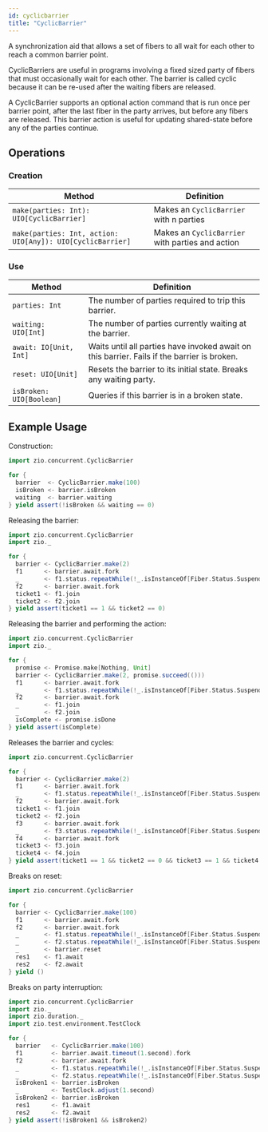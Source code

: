 ```yaml
---
id: cyclicbarrier 
title: "CyclicBarrier"
---
```


A synchronization aid that allows a set of fibers to all wait for each other to reach a common barrier point.

CyclicBarriers are useful in programs involving a fixed sized party of fibers that must occasionally wait for each
other. The barrier is called cyclic because it can be re-used after the waiting fibers are released.

A CyclicBarrier supports an optional action command that is run once per barrier point, after the last fiber in the
party arrives, but before any fibers are released. This barrier action is useful for updating shared-state before any of
the parties continue.

## Operations

### Creation

| Method                                                      | Definition                                       |
|-------------------------------------------------------------|--------------------------------------------------|
| `make(parties: Int): UIO[CyclicBarrier]`                    | Makes an `CyclicBarrier` with n parties          | 
| `make(parties: Int, action: UIO[Any]): UIO[CyclicBarrier]`  | Makes an `CyclicBarrier` with parties and action | 

### Use

| Method                   | Definition                                                                                  |
|--------------------------|---------------------------------------------------------------------------------------------|
| `parties: Int`           | The number of parties required to trip this barrier.                                        |
| `waiting: UIO[Int]`      | The number of parties currently waiting at the barrier.                                     |
| `await: IO[Unit, Int]`   | Waits until all parties have invoked await on this barrier. Fails if the barrier is broken. |
| `reset: UIO[Unit]`       | Resets the barrier to its initial state. Breaks any waiting party.                          |
| `isBroken: UIO[Boolean]` | Queries if this barrier is in a broken state.                                               |

## Example Usage

Construction:

```scala mdoc:silent
import zio.concurrent.CyclicBarrier

for {
  barrier  <- CyclicBarrier.make(100)
  isBroken <- barrier.isBroken  
  waiting  <- barrier.waiting
} yield assert(!isBroken && waiting == 0)
```

Releasing the barrier:

```scala mdoc:silent
import zio.concurrent.CyclicBarrier
import zio._

for {
  barrier <- CyclicBarrier.make(2)
  f1      <- barrier.await.fork
  _       <- f1.status.repeatWhile(!_.isInstanceOf[Fiber.Status.Suspended])
  f2      <- barrier.await.fork
  ticket1 <- f1.join
  ticket2 <- f2.join
} yield assert(ticket1 == 1 && ticket2 == 0)
```

Releasing the barrier and performing the action:

```scala mdoc:silent
import zio.concurrent.CyclicBarrier
import zio._

for {
  promise <- Promise.make[Nothing, Unit]
  barrier <- CyclicBarrier.make(2, promise.succeed(()))
  f1      <- barrier.await.fork
  _       <- f1.status.repeatWhile(!_.isInstanceOf[Fiber.Status.Suspended])
  f2      <- barrier.await.fork
  _       <- f1.join
  _       <- f2.join
  isComplete <- promise.isDone
} yield assert(isComplete)
```

Releases the barrier and cycles:

```scala mdoc:silent
import zio.concurrent.CyclicBarrier

for {
  barrier <- CyclicBarrier.make(2)
  f1      <- barrier.await.fork
  _       <- f1.status.repeatWhile(!_.isInstanceOf[Fiber.Status.Suspended])
  f2      <- barrier.await.fork
  ticket1 <- f1.join
  ticket2 <- f2.join
  f3      <- barrier.await.fork
  _       <- f3.status.repeatWhile(!_.isInstanceOf[Fiber.Status.Suspended])
  f4      <- barrier.await.fork
  ticket3 <- f3.join
  ticket4 <- f4.join
} yield assert(ticket1 == 1 && ticket2 == 0 && ticket3 == 1 && ticket4 == 0)
```

Breaks on reset:

```scala mdoc:silent
import zio.concurrent.CyclicBarrier

for {
  barrier <- CyclicBarrier.make(100)
  f1      <- barrier.await.fork
  f2      <- barrier.await.fork
  _       <- f1.status.repeatWhile(!_.isInstanceOf[Fiber.Status.Suspended])
  _       <- f2.status.repeatWhile(!_.isInstanceOf[Fiber.Status.Suspended])
  _       <- barrier.reset
  res1    <- f1.await
  res2    <- f2.await
} yield ()
```

Breaks on party interruption:

```scala mdoc:silent
import zio.concurrent.CyclicBarrier
import zio._
import zio.duration._
import zio.test.environment.TestClock

for {
  barrier   <- CyclicBarrier.make(100)
  f1        <- barrier.await.timeout(1.second).fork
  f2        <- barrier.await.fork
  _         <- f1.status.repeatWhile(!_.isInstanceOf[Fiber.Status.Suspended])
  _         <- f2.status.repeatWhile(!_.isInstanceOf[Fiber.Status.Suspended])
  isBroken1 <- barrier.isBroken
  _         <- TestClock.adjust(1.second)
  isBroken2 <- barrier.isBroken
  res1      <- f1.await
  res2      <- f2.await
} yield assert(!isBroken1 && isBroken2)
```
